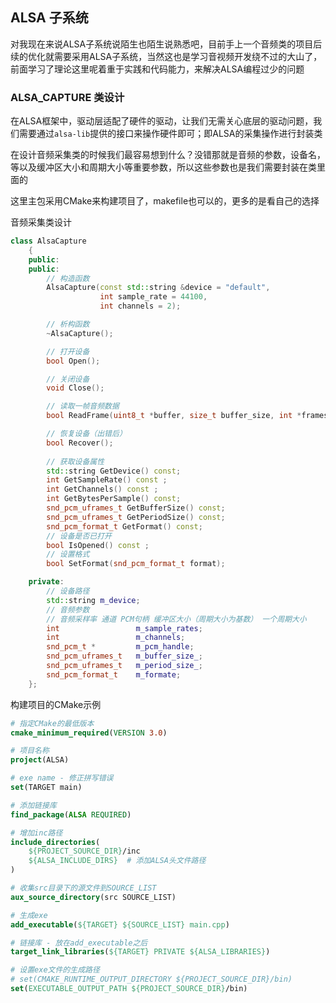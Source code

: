 ## ALSA 子系统
对我现在来说ALSA子系统说陌生也陌生说熟悉吧，目前手上一个音频类的项目后续的优化就需要采用ALSA子系统，当然这也是学习音视频开发绕不过的大山了，前面学习了理论这里呢着重于实践和代码能力，来解决ALSA编程过少的问题

###  ALSA_CAPTURE 类设计
在ALSA框架中，驱动层适配了硬件的驱动，让我们无需关心底层的驱动问题，我们需要通过`alsa-lib`提供的接口来操作硬件即可；即ALSA的采集操作进行封装类

在设计音频采集类的时候我们最容易想到什么？没错那就是音频的参数，设备名，等以及缓冲区大小和周期大小等重要参数，所以这些参数也是我们需要封装在类里面的

这里主包采用CMake来构建项目了，makefile也可以的，更多的是看自己的选择

音频采集类设计
```cpp
class AlsaCapture
    {
    public:
    public:
        // 构造函数 
        AlsaCapture(const std::string &device = "default",
                    int sample_rate = 44100,
                    int channels = 2);

        // 析构函数
        ~AlsaCapture();

        // 打开设备
        bool Open();

        // 关闭设备
        void Close();

        // 读取一帧音频数据
        bool ReadFrame(uint8_t *buffer, size_t buffer_size, int *frames_read);

        // 恢复设备（出错后）
        bool Recover();
        
        // 获取设备属性
        std::string GetDevice() const;
        int GetSampleRate() const ;
        int GetChannels() const ;
        int GetBytesPerSample() const; 
        snd_pcm_uframes_t GetBufferSize() const;
        snd_pcm_uframes_t GetPeriodSize() const;
        snd_pcm_format_t GetFormat() const;
        // 设备是否已打开
        bool IsOpened() const ;
        // 设置格式
        bool SetFormat(snd_pcm_format_t format);

    private:
        // 设备路径
        std::string m_device;
        // 音频参数
        // 音频采样率 通道 PCM句柄 缓冲区大小（周期大小为基数） 一个周期大小
        int                 m_sample_rates;
        int                 m_channels;
        snd_pcm_t *         m_pcm_handle;
        snd_pcm_uframes_t   m_buffer_size_;
        snd_pcm_uframes_t   m_period_size_;
        snd_pcm_format_t    m_formate;
    };
```

构建项目的CMake示例
```CMake
# 指定CMake的最低版本
cmake_minimum_required(VERSION 3.0)

# 项目名称
project(ALSA)

# exe name - 修正拼写错误
set(TARGET main)

# 添加链接库
find_package(ALSA REQUIRED)

# 增加inc路径
include_directories(
    ${PROJECT_SOURCE_DIR}/inc
    ${ALSA_INCLUDE_DIRS}  # 添加ALSA头文件路径
)

# 收集src目录下的源文件到SOURCE_LIST 
aux_source_directory(src SOURCE_LIST)

# 生成exe
add_executable(${TARGET} ${SOURCE_LIST} main.cpp)

# 链接库 - 放在add_executable之后
target_link_libraries(${TARGET} PRIVATE ${ALSA_LIBRARIES})

# 设置exe文件的生成路径
# set(CMAKE_RUNTIME_OUTPUT_DIRECTORY ${PROJECT_SOURCE_DIR}/bin)
set(EXECUTABLE_OUTPUT_PATH ${PROJECT_SOURCE_DIR}/bin)
```
